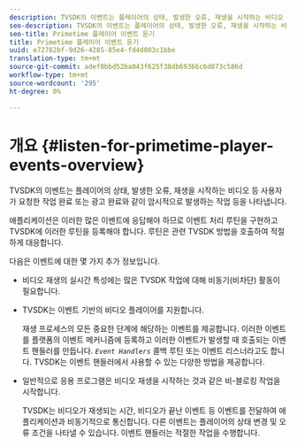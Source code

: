 ```yaml
---
description: TVSDK의 이벤트는 플레이어의 상태, 발생한 오류, 재생을 시작하는 비디오 등 사용자가 요청한 작업 완료 또는 광고 완료와 같이 암시적으로 발생하는 작업 등을 나타냅니다.
seo-description: TVSDK의 이벤트는 플레이어의 상태, 발생한 오류, 재생을 시작하는 비디오 등 사용자가 요청한 작업 완료 또는 광고 완료와 같이 암시적으로 발생하는 작업 등을 나타냅니다.
seo-title: Primetime 플레이어 이벤트 듣기
title: Primetime 플레이어 이벤트 듣기
uuid: e72782bf-9d26-4285-85e4-fd4d803c1bbe
translation-type: tm+mt
source-git-commit: adef0bbd52ba043f625f38db69366c6d873c586d
workflow-type: tm+mt
source-wordcount: '295'
ht-degree: 0%

---
```



# 개요 {#listen-for-primetime-player-events-overview}

TVSDK의 이벤트는 플레이어의 상태, 발생한 오류, 재생을 시작하는 비디오 등 사용자가 요청한 작업 완료 또는 광고 완료와 같이 암시적으로 발생하는 작업 등을 나타냅니다.

애플리케이션은 이러한 많은 이벤트에 응답해야 하므로 이벤트 처리 루틴을 구현하고 TVSDK에 이러한 루틴을 등록해야 합니다. 루틴은 관련 TVSDK 방법을 호출하여 적절하게 대응합니다.

다음은 이벤트에 대한 몇 가지 추가 정보입니다.

* 비디오 재생의 실시간 특성에는 많은 TVSDK 작업에 대해 비동기(비차단) 활동이 필요합니다.
* TVSDK는 이벤트 기반의 비디오 플레이어를 지원합니다.

   재생 프로세스의 모든 중요한 단계에 해당하는 이벤트를 제공합니다. 이러한 이벤트를 플랫폼의 이벤트 메커니즘에 등록하고 이러한 이벤트가 발생할 때 호출되는 이벤트 핸들러를 만듭니다. *`Event Handlers`* 콜백 루틴 또는 이벤트 리스너라고도 합니다. TVSDK는 이벤트 핸들러에서 사용할 수 있는 다양한 방법을 제공합니다.
* 일반적으로 응용 프로그램은 비디오 재생을 시작하는 것과 같은 비-블로킹 작업을 시작합니다.

   TVSDK는 비디오가 재생되는 시간, 비디오가 끝난 이벤트 등 이벤트를 전달하여 애플리케이션과 비동기적으로 통신합니다. 다른 이벤트는 플레이어의 상태 변경 및 오류 조건을 나타낼 수 있습니다. 이벤트 핸들러는 적절한 작업을 수행합니다.

